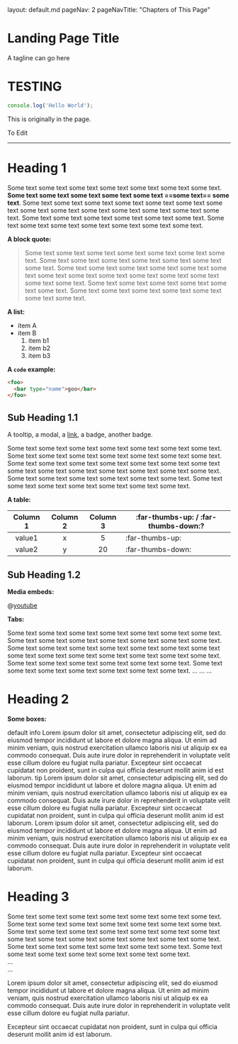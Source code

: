 <frontmatter>
  layout: default.md
  pageNav: 2
  pageNavTitle: "Chapters of This Page"
</frontmatter>

<br>

<div class="bg-primary text-white py-5 mb-4">
  <div class="container">
    <h1 class="display-4 no-index">Landing Page Title</h1>
    <p class="lead">A tagline can go here</p>
  </div>
</div>

# TESTING

```js
console.log('Hello World');
```

This is originally in the page.

To Edit

---

# Heading 1
Some text some text some text some text some text some text some text. **Some text some text some text some text some text ==some text== some text**. Some text some text some text some text some text some text some text some text some text some text some text some text some text some text. Some text some text some text some text some text some text. Some text some text some text some text some text some text some text.

**A block quote:**

> Some text some text some text some text some text some text some text. Some text some text some text some text some text some text some text. Some text some text some text some text some text some text some text some text some text some text some text some text some text some text. Some text some text some text some text some text some text. Some text some text some text some text some text some text some text.

**A list:**

* item A
* item B
  1. item b1
  1. item b2
  1. item b3

**A `code` example:**

```html
<foo>
  <bar type="name">goo</bar>
</foo>
```

## Sub Heading 1.1

A <tooltip content=":exclamation: some **important explanation**" placement="top" trigger="hover">tooltip</tooltip>, a <trigger for="modal:modalinfo" trigger="click">modal</trigger>, a <a href="https://markbind.org/">link</a>, a <span class="badge bg-danger">badge</span>, another <span class="badge bg-warning text-dark">badge</span>.

<modal header="Modal Title" id="modal:modalinfo">
Some text some text some text some text some text some text some text. Some text some text some text some text some text some text some text. Some text some text some text some text some text some text some text some text some text some text some text some text some text some text. Some text some text some text some text some text some text. Some text some text some text some text some text some text some text.
</modal>

**A table:**

Column 1 | Column 2 | Column 3 | :far-thumbs-up: / :far-thumbs-down:?
:------: | :------: | :------: | ----
value1   | x        | 5        | :far-thumbs-up:
value2   | y        | 20       | :far-thumbs-down:


## Sub Heading 1.2

**Media embeds:**

@[youtube](http://www.youtube.com/watch?v=v40b3ExbM0c)

**Tabs:**

<tabs>
  <tab header="Tab X">
    Some text some text some text some text some text some text some text. Some text some text some text some text some text some text some text. Some text some text some text some text some text some text some text some text some text some text some text some text some text some text. Some text some text some text some text some text some text. Some text some text some text some text some text some text some text.
  </tab>
  <tab header="Tab Y">
    ...
  </tab>
  <tab-group header="Tab group">
    <tab header="Tab Y.1">
      ...
    </tab>
    <tab header="Tab Y.2">
      ...
    </tab>
  </tab-group>
</tabs>

<br>

# Heading 2

**Some boxes:**

<box>
    default
</box>
<box type="info">
    info
</box>
<box type="warning" dismissible>
    Lorem ipsum dolor sit amet, consectetur adipiscing elit, sed do eiusmod tempor incididunt ut labore et dolore magna aliqua. Ut enim ad minim veniam, quis nostrud exercitation ullamco laboris nisi ut aliquip ex ea commodo consequat. Duis aute irure dolor in reprehenderit in voluptate velit esse cillum dolore eu fugiat nulla pariatur. Excepteur sint occaecat cupidatat non proident, sunt in culpa qui officia deserunt mollit anim id est laborum.
</box>
<box type="tip" header="Tip box heading">
    tip
</box>
<box type="success" header="Tip box heading">
    Lorem ipsum dolor sit amet, consectetur adipiscing elit, sed do eiusmod tempor incididunt ut labore et dolore magna aliqua. Ut enim ad minim veniam, quis nostrud exercitation ullamco laboris nisi ut aliquip ex ea commodo consequat. Duis aute irure dolor in reprehenderit in voluptate velit esse cillum dolore eu fugiat nulla pariatur. Excepteur sint occaecat cupidatat non proident, sunt in culpa qui officia deserunt mollit anim id est laborum.
</box>
<box type="important" dismissible header="Tip box heading">
    Lorem ipsum dolor sit amet, consectetur adipiscing elit, sed do eiusmod tempor incididunt ut labore et dolore magna aliqua. Ut enim ad minim veniam, quis nostrud exercitation ullamco laboris nisi ut aliquip ex ea commodo consequat. Duis aute irure dolor in reprehenderit in voluptate velit esse cillum dolore eu fugiat nulla pariatur. Excepteur sint occaecat cupidatat non proident, sunt in culpa qui officia deserunt mollit anim id est laborum.
</box>

<br>

# Heading 3

<panel header="Expandable panel" type="info">
  Some text some text some text some text some text some text some text. Some text some text some text some text some text some text some text. Some text some text some text some text some text some text some text some text some text some text some text some text some text some text. Some text some text some text some text some text some text. Some text some text some text some text some text some text some text.
</panel>
<br>
<panel header="Expanded panel" alt="Minimized panel" type="success" minimized>
  ...
</panel>
<br>
<panel header="Expanded panel" alt="Minimized panel" type="seamless">
  ...
</panel>
<br>

Lorem ipsum dolor sit amet, consectetur adipiscing elit, sed do eiusmod tempor incididunt ut labore et dolore magna aliqua.
<panel header="___Minimal panel **->**___" type="minimal" alt="Minimal panel" popup-url="https://markbind.org/userGuide/components/presentation.html#panels" no-switch>
Ut enim ad minim veniam, quis nostrud exercitation ullamco laboris nisi ut aliquip ex ea commodo consequat. Duis aute irure dolor in reprehenderit in voluptate velit esse cillum dolore eu fugiat nulla pariatur.
</panel>

Excepteur sint occaecat cupidatat non proident, sunt in culpa qui officia deserunt mollit anim id est laborum.

